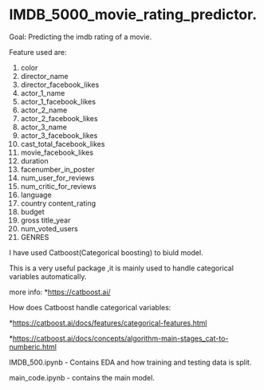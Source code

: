 # IMDB_5000_movie_rating_predictor.

Goal: Predicting the imdb rating of a movie.

Feature used are:
1. color
2. director_name	
3. director_facebook_likes
4. actor_1_name
5. actor_1_facebook_likes
6. actor_2_name
7. actor_2_facebook_likes
8. actor_3_name
9. actor_3_facebook_likes
10. cast_total_facebook_likes
11. movie_facebook_likes
12. duration
13. facenumber_in_poster
14. num_user_for_reviews
15. num_critic_for_reviews
16. language
17. country	content_rating
18. budget
19. gross	title_year
20. num_voted_users
21. GENRES

I have used Catboost(Categorical boosting) to biuld model.

This is a very useful package ,it is mainly used to handle categorical variables automatically.

more info: *https://catboost.ai/

How does Catboost handle categorical variables: 

*https://catboost.ai/docs/features/categorical-features.html

*https://catboost.ai/docs/concepts/algorithm-main-stages_cat-to-numberic.html

IMDB_500.ipynb - Contains EDA and how training and testing data is split.

main_code.ipynb - contains the main model.




